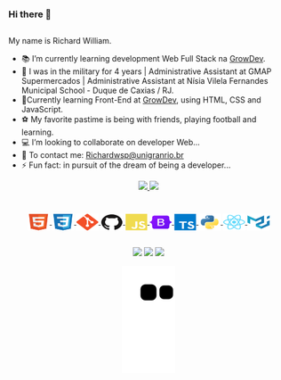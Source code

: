 ### Hi there 👋
##
My name is Richard William.

-  :books: I’m currently learning development Web Full Stack na <a href="https://www.growdev.com.br/starter-2">GrowDev</a>.
-  :school: I was in the military for 4 years | Administrative Assistant at GMAP Supermercados | Administrative Assistant at Nísia Vilela Fernandes Municipal School - Duque de Caxias / RJ.
-  :memo:Currently learning Front-End at <a href="https://www.growdev.com.br/starter-2">GrowDev</a>, using HTML, CSS and JavaScript.
-  :soccer: My favorite pastime is being with friends, playing football and learning.
- :computer: I’m looking to collaborate on developer Web...
- 💌 To contact me: Richardwsp@unigranrio.br
- ⚡ Fun fact: in pursuit of the dream of being a developer...

<div align="center">
  <a href="https://github.com/Richardwillianx">
  <img height="180em" src="https://github-readme-stats.vercel.app/api?username=Richardwillianx&show_icons=true&theme=nightowl&include_all_commits=true&count_private=true"/>
    
  <img height="180em" src="https://github-readme-stats.vercel.app/api/top-langs/?username=Richardwillianx&layout=compact&langs_count=7&theme=nightowl"/>
</div>

###
  
<div align="center" style="display: inline_block" ><br>
    <img align="center" alt="RW-HTML" height="30" width="40" src="https://raw.githubusercontent.com/devicons/devicon/master/icons/html5/html5-original.svg">
  <img align="center" alt="RW-CSS" height="30" width="40" src="https://raw.githubusercontent.com/devicons/devicon/master/icons/css3/css3-original.svg">
  <img align="center" alt="RW-Git" height="30" width="40" src="https://raw.githubusercontent.com/devicons/devicon/master/icons/git/git-original.svg">
  <img align="center" alt="RW-GitHub" height="30" width="40" src="https://raw.githubusercontent.com/devicons/devicon/master/icons/github/github-original.svg">
  <img align="center" alt="RW-Js" height="30" width="40" src="https://raw.githubusercontent.com/devicons/devicon/master/icons/javascript/javascript-plain.svg">
  <img align="center" alt="RW-bootstrap" height="30" width="40" src="https://raw.githubusercontent.com/devicons/devicon/master/icons/bootstrap/bootstrap-original.svg">
  <img align="center" alt="RW-typescript" height="30" width="40" src="https://raw.githubusercontent.com/devicons/devicon/master/icons/typescript/typescript-original.svg">
  <img align="center" alt="RW-Python" height="30" width="40" src="https://raw.githubusercontent.com/devicons/devicon/master/icons/python/python-original.svg">
  <img align="center" alt="RW-React" height="30" width="40" src="https://raw.githubusercontent.com/devicons/devicon/master/icons/react/react-original.svg">
  <img align="center" alt="RW-MuI" height="30" width="40" src="https://raw.githubusercontent.com/devicons/devicon/master/icons/materialui/materialui-original.svg">
  
  
 


</div>
  
 ##
  
  <div align="center"> 
  
  <a href = "mailto:richardwsp@unigranrio.br"><img src="https://img.shields.io/badge/-Gmail-%23333?style=for-the-badge&logo=gmail&logoColor=white" target="_blank"></a>
  <a href="https://www.linkedin.com/in/richardwillianx/" target="_blank"><img src="https://img.shields.io/badge/-LinkedIn-%230077B5?style=for-the-badge&logo=linkedin&logoColor=white" target="_blank"></a> 
 <a href="https://t.me/Richardwillianx/">
  <img src="https://img.shields.io/badge/Telegram-2CA5E0?style=for-the-badge&logo=telegram&logoColor=white" />
</a>
    
  ![Snake animation](https://github.com/Richardwillianx/Richardwillianx/blob/output/github-contribution-grid-snake.svg)
 
</div>
